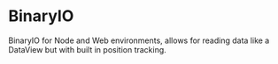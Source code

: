 # BinaryIO
BinaryIO for Node and Web environments, allows for reading data like a DataView but with built in position tracking.
